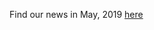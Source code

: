 Find our news in May, 2019 [here](https://drive.google.com/file/d/1yXgtwRZeeeLxFANVNf3GX6AqdiB2Ueo4/view?usp=drive_link)
